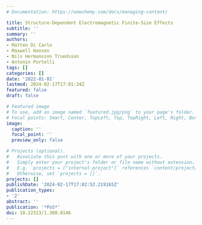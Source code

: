 ```yaml
---
# Documentation: https://wowchemy.com/docs/managing-content/

title: Structure-Dependent Electromagnetic Finite-Size Effects
subtitle: ''
summary: ''
authors:
- Matteo Di Carlo
- Maxwell Hansen
- Nils Hermansson Truedsson
- Antonin Portelli
tags: []
categories: []
date: '2022-01-01'
lastmod: 2024-02-17T17:01:34Z
featured: false
draft: false

# Featured image
# To use, add an image named `featured.jpg/png` to your page's folder.
# Focal points: Smart, Center, TopLeft, Top, TopRight, Left, Right, BottomLeft, Bottom, BottomRight.
image:
  caption: ''
  focal_point: ''
  preview_only: false

# Projects (optional).
#   Associate this post with one or more of your projects.
#   Simply enter your project's folder or file name without extension.
#   E.g. `projects = ["internal-project"]` references `content/project/deep-learning/index.md`.
#   Otherwise, set `projects = []`.
projects: []
publishDate: '2024-02-17T17:02:52.219165Z'
publication_types:
- '2'
abstract: ''
publication: '*PoS*'
doi: 10.22323/1.380.0146
---
```

